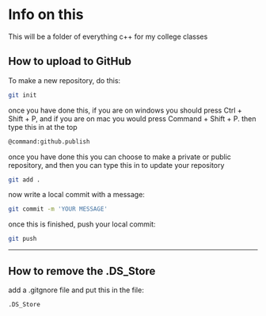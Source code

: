 # Info on this

This will be a folder of everything c++ for my college classes

## How to upload to GitHub

To make a new repository, do this:

```bash
git init
```

once you have done this, if you are on windows you should press Ctrl + Shift + P, and if you are on mac you would press Command + Shift + P. then type this in at the top

```bash
@command:github.publish
```

once you have done this you can choose to make a private or public repository, and then you can type this in to update your repository

```bash
git add .
```

now write a local commit with a message:

```bash
git commit -m 'YOUR MESSAGE'
```

once this is finished, push your local commit:

```bash
git push
```

---

## How to remove the .DS_Store

add a .gitgnore file and put this in the file:

```bash
.DS_Store
```
